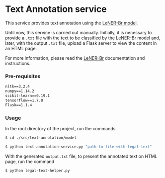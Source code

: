# Text Annotation service

This service provides text annotation using the [LeNER-Br model](https://github.com/peluz/lener-br).

Until now, this service is carried out manually. Initially, it is necessary to provide a `.txt` file with the text to be classified by the LeNER-Br model and, later, with the output `.txt` file, upload a Flask server to view the content in an HTML page.

For more information, please read the [LeNER-Br](https://github.com/peluz/lener-br/blob/master/README.md) documentation and instructions.

### Pre-requisites

```txt
nltk==3.2.4
numpy==1.14.2
scikit-learn==0.19.1
tensorflow==1.7.0
Flask==1.1.4
```

### Usage

In the root directory of the project, run the commands

```bash
$ cd ./src/text-annotation/model
```
```bash
$ python text-annotation-service.py "path-to-file-with-legal-text"
```

With the generated `output.txt` file, to present the annotated text on HTML page, run the command

```bash
$ python legal-text-helper.py
```
